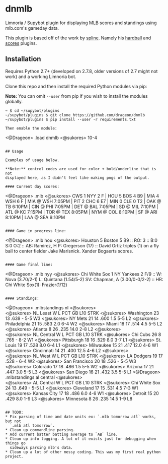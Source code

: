 # dnmlb

Limnoria / Supybot plugin for displaying MLB scores and standings using 
mlb.com's gameday data.

This plugin is based off of the work by
[spline](https://github.com/reticulatingspline). Namely his
[hardball](https://github.com/reticulatingspline/Hardball) and
[scores](https://github.com/reticulatingspline/Scores) plugins.

## Installation

Requires Python 2.7+ (developed on 2.7.8, older versions of 2.7 might not work)
and a working Limnoria bot.

Clone this repo and then install the required Python modules via pip:

**Note:** You can omit `--user` from pip if you wish to install the modules
globally.


```
~ $ cd ~/supybot/plugins
~/supybot/plugins $ git clone https://github.com/drageon/dnmlb
~/supybot/plugins $ pip install --user -r requirements.txt

Then enable the module:

```
<@Drageon> .load dnmlb
<@sukores> 10-4
```

## Usage

Examples of usage below.

**Note:** control codes are used for color + bold/underline that is not
displayed here, as I didn't feel like making pngs of the output.

#### Current day scores:

```
<@Drageon> .mlb
<@sukores> CWS 1 NYY 2 F | HOU 5 BOS 4 B9 | MIA 4 WSH 6 F | MIA @ WSH 7:05PM | PIT 2 CHC 6 E7 | MIN 0 CLE 0 T2 | OAK @ TB 6:10PM | CIN @ PHI 7:05PM | DET @ BAL 7:05PM | SD @ MIL 7:10PM | ATL @ KC 7:15PM | TOR @ TEX 8:05PM | NYM @ COL 8:10PM | SF @ ARI 8:10PM | LAA @ SEA 9:10PM

```

#### Game in progress line:
```
<@Drageon> .mlb hou
<@sukores> Houston 5 Boston 5 B9 :: RO: 3 :: B:0 S:0 O:2 :: AB: Ramirez, H P: Gregerson (17) :: David Ortiz triples (1) on a fly ball to center fielder Jake Marisnick. Xander Bogaerts scores. 
```

#### Game final line:
```
<@Drageon> .mlb nyy
<@sukores> Chi White Sox 1 NY Yankees 2 F/9 :: W: Nova (3.70/2-1) L: Quintana (1.54/5-2) SV: Chapman, A (3.00/0-0/2-2) :: HR: Chi White Sox(1): Frazier(1/12)
```

#### Standings:
```
<@Drageon> .mlbstandings nl
<@sukores>  
<@sukores> NL Least         W     L     PCT   GB    L10   STRK
<@sukores> Washington       23    13    .639  -     5-5   W3
<@sukores> NY Mets          21    14    .600  1.5   5-5   L2
<@sukores> Philadelphia     21    15    .583  2.0   6-4   W2
<@sukores> Miami            18    17    .514  4.5   5-5   L2
<@sukores> Atlanta          8     26    .235  14.0  2-8   L2
<@sukores>  
<@sukores> NL Central       W     L     PCT   GB    L10   STRK
<@sukores> Chi Cubs         26    8     .765  -     8-2   W1
<@sukores> Pittsburgh       18    16    .529  8.0   3-7   L1
<@sukores> St. Louis        19    17    .528  8.0   6-4   L1
<@sukores> Milwaukee        15    21    .417  12.0  4-6   W1
<@sukores> Cincinnati       14    21    .400  12.5  4-6   L2
<@sukores>  
<@sukores> NL West          W     L     PCT   GB    L10   STRK
<@sukores> LA Dodgers       19    17    .528  -     6-4   W2
<@sukores> San Francisco    20    18    .526  -     5-5   W3
<@sukores> Colorado         17    18    .486  1.5   5-5   W2
<@sukores> Arizona          17    21    .447  3.0   5-5   L3
<@sukores> San Diego        16    21    .432  3.5   5-5   L1
<@Drageon> .mlbstandings al central
<@sukores>  
<@sukores> AL Central       W     L     PCT   GB    L10   STRK
<@sukores> Chi White Sox    24    13    .649  -     5-5   L1
<@sukores> Cleveland        17    15    .531  4.5   7-3   W1
<@sukores> Kansas City      17    18    .486  6.0   4-6   W1
<@sukores> Detroit          15    20    .429  8.0   1-9   L3
<@sukores> Minnesota        8     26    .235  14.5  1-9   L8
```

## TODO:
* Fix parsing of time and date units ex: `.mlb tomorrow atl` works, but not
  `.mlb atl tomorrow`.
* Clean up commandline parsing.
* Add current batter batting average to `AB` line.
* Clean up info logging. A lot of it exists just for debugging when things go
  sideways parsing mlb's data.
* Clean up a lot of other messy coding. This was my first real python project.
